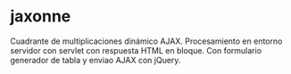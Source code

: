 # jaxonne
Cuadrante de multiplicaciones dinámico AJAX. Procesamiento en entorno servidor con servlet con respuesta HTML en bloque. Con formulario generador de tabla y enviao AJAX con jQuery.
